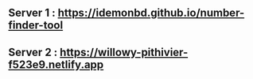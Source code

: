 ## Server 1 : https://idemonbd.github.io/number-finder-tool
## Server 2 : https://willowy-pithivier-f523e9.netlify.app
